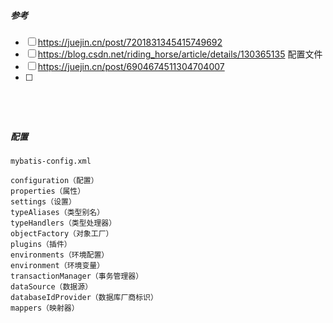 

##### 参考

- [ ] https://juejin.cn/post/7201831345415749692
- [ ] https://blog.csdn.net/riding_horse/article/details/130365135 配置文件
- [ ] https://juejin.cn/post/6904674511304704007
- [ ] 

```




```

##### 配置

```
mybatis-config.xml
```

```
configuration（配置）
properties（属性）
settings（设置）
typeAliases（类型别名）
typeHandlers（类型处理器）
objectFactory（对象工厂）
plugins（插件）
environments（环境配置）
environment（环境变量）
transactionManager（事务管理器）
dataSource（数据源）
databaseIdProvider（数据库厂商标识）
mappers（映射器）
```

